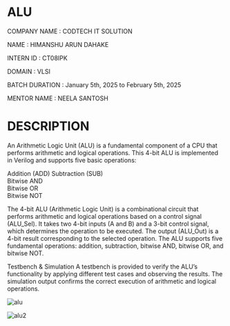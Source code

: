 # ALU

COMPANY NAME : CODTECH IT SOLUTION

NAME : HIMANSHU ARUN DAHAKE

INTERN ID : CT08IPK

DOMAIN : VLSI

BATCH DURATION : January 5th, 2025 to February 5th, 2025

MENTOR NAME : NEELA SANTOSH

# DESCRIPTION
  
An Arithmetic Logic Unit (ALU) is a fundamental component of a CPU that performs arithmetic and logical operations. This 4-bit ALU is implemented in Verilog and supports five basic operations:  

Addition (ADD) 
Subtraction (SUB)  
Bitwise AND  
Bitwise OR  
Bitwise NOT  

The 4-bit ALU (Arithmetic Logic Unit) is a combinational circuit that performs arithmetic and logical operations based on a control signal (ALU_Sel). It takes two 4-bit inputs (A and B) and a 3-bit control signal, which determines the operation to be executed. The output (ALU_Out) is a 4-bit result corresponding to the selected operation. The ALU supports five fundamental operations: addition, subtraction, bitwise AND, bitwise OR, and bitwise NOT. 

Testbench & Simulation
A testbench is provided to verify the ALU’s functionality by applying different test cases and observing the results. The simulation output confirms the correct execution of arithmetic and logical operations.  



![alu](https://github.com/user-attachments/assets/e0787625-eb0e-4a62-bccd-dfd164412273)

![alu2](https://github.com/user-attachments/assets/6c921a11-4264-4894-a166-12db0983743a)
